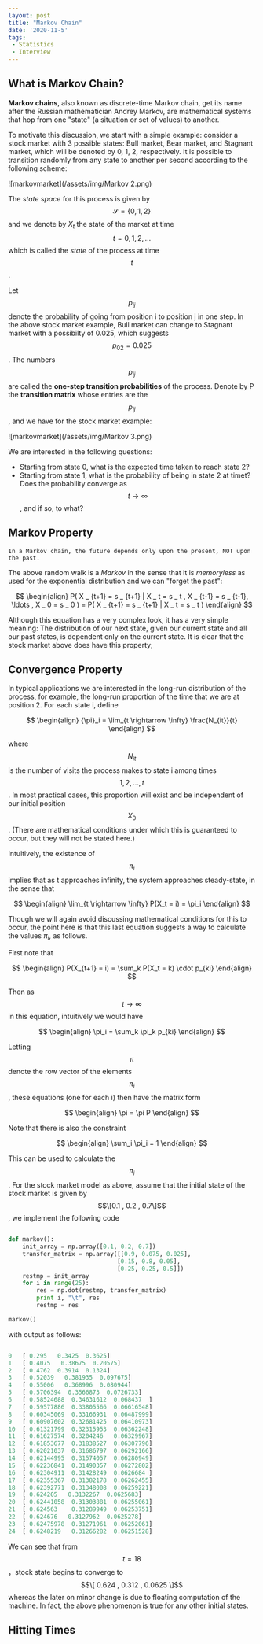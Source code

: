 ```yaml
---
layout: post
title: "Markov Chain"
date: '2020-11-5'
tags:
 - Statistics
 - Interview
---
```


## What is Markov Chain?

**Markov chains**, also known as discrete-time Markov chain, get its name after the Russian mathematician Andrey Markov, are mathematical systems that hop from one "state" (a situation or set of values) to another. 

To motivate this discussion, we start with a simple example: consider a stock market with 3 possible states: Bull market, Bear market, and Stagnant market, which will be denoted by 0, 1, 2, respectively. It is possible to transition randomly from any state to another per second according to the following scheme:

![markovmarket](/assets/img/Markov 2.png)

The *state space* for this process is given by $$ \mathcal{S} = \{0, 1, 2\}$$ and we denote by $X_t$ the state of the market at time $$t = 0, 1,2,\ldots$$ which is called the *state* of the process at time $$t$$. 

Let $$p _ {ij}$$ denote the probability of going from position i to position j in one step.  In the above stock market example, Bull market can change to Stagnant market with a possibilty of 0.025, which suggests $$p_{02} = 0.025$$. The numbers $$p_{ij}$$ are called the **one-step transition probabilities** of the process.  Denote by P the **transition matrix** whose entries are the $$p _ {ij}$$, and we have for the stock market example:

![markovmarket](/assets/img/Markov 3.png)


We are interested in the following questions: 

* Starting from state 0, what is the expected time taken to reach state 2? 
* Starting from state 1, what is the probability of being in state 2 at timet? Does the probability converge as $$t \rightarrow \infty$$, and if so, to what?

## Markov Property

    In a Markov chain, the future depends only upon the present, NOT upon the past.
    
The above random walk is a *Markov* in the sense that it is *memoryless* as used 
for the exponential distribution and we can "forget the past":

$$
\begin{align}
P( X _ {t+1} = s _ {t+1} | X _ t = s _ t , X _ {t-1} = s _ {t-1},
\ldots , X _ 0 = s _ 0 ) =
P( X _ {t+1} = s _ {t+1} | X _ t = s _ t )
\end{align}
$$ 

Although this equation has a very complex look, it has a very simple meaning:  The distribution of our next state, given our current state and all our past states, is dependent only on the current state.  It is clear that the stock market  above does have this property; 

## Convergence Property

In typical applications we are interested in the long-run distribution of the process, for example, the long-run proportion of the time that
we are at position 2.  For each state i, define

$$
\begin{align}
{\pi}_i =  \lim_{t \rightarrow \infty} \frac{N_{it}}{t}
\end{align} 
$$

where $$N_{it}$$ is the number of visits the process makes to state i 
among times $$1, 2,..., t$$. In most practical cases, this proportion 
will exist and be independent of our initial position $$X_0$$.  (There 
are mathematical conditions under which this is guaranteed to occur, 
but they will not be stated here.)  

Intuitively, the existence of $$\pi_i$$ implies that as t approaches
infinity, the system approaches steady-state, in the sense that

$$
\begin{align}
\lim_{t \rightarrow \infty} P(X_t = i) = \pi_i
\end{align}
$$

Though we will again avoid discussing mathematical conditions for this to occur, the point here is that this last equation suggests a way to calculate the values $\pi_i$, as follows.

First note that

$$
\begin{align}
P(X_{t+1} = i) = \sum_k P(X_t = k) \cdot p_{ki}
\end{align}
$$

Then as $$t \rightarrow \infty$$ in this equation, intuitively we would have

$$
\begin{align}
\pi_i = \sum_k \pi_k p_{ki}
\end{align}
$$

Letting $$\pi$$ denote the row vector of the elements $$\pi_i$$, these equations (one for each i) then have the matrix form

$$
\begin{align}
\pi = \pi P
\end{align}
$$

Note that there is also the constraint

$$
\begin{align}
\sum_i \pi_i = 1
\end{align}
$$

This can be used to calculate the $$\pi_i$$.  For the stock market model 
as above, assume that  the initial state of the stock market is given by $$\[0.1 , 0.2 , 0.7\]$$, we implement the following code

``` python

def markov():
    init_array = np.array([0.1, 0.2, 0.7])
    transfer_matrix = np.array([[0.9, 0.075, 0.025],
                               [0.15, 0.8, 0.05],
                               [0.25, 0.25, 0.5]])
    restmp = init_array
    for i in range(25):
        res = np.dot(restmp, transfer_matrix)
        print i, "\t", res
        restmp = res

markov()

```
with output as follows:

``` python

0 	[ 0.295   0.3425  0.3625]
1 	[ 0.4075   0.38675  0.20575]
2 	[ 0.4762  0.3914  0.1324]
3 	[ 0.52039   0.381935  0.097675]
4 	[ 0.55006   0.368996  0.080944]
5 	[ 0.5706394  0.3566873  0.0726733]
6 	[ 0.58524688  0.34631612  0.068437  ]
7 	[ 0.59577886  0.33805566  0.06616548]
8 	[ 0.60345069  0.33166931  0.06487999]
9 	[ 0.60907602  0.32681425  0.06410973]
10 	[ 0.61321799  0.32315953  0.06362248]
11 	[ 0.61627574  0.3204246   0.06329967]
12 	[ 0.61853677  0.31838527  0.06307796]
13 	[ 0.62021037  0.31686797  0.06292166]
14 	[ 0.62144995  0.31574057  0.06280949]
15 	[ 0.62236841  0.31490357  0.06272802]
16 	[ 0.62304911  0.31428249  0.0626684 ]
17 	[ 0.62355367  0.31382178  0.06262455]
18 	[ 0.62392771  0.31348008  0.06259221]
19 	[ 0.624205   0.3132267  0.0625683]
20 	[ 0.62441058  0.31303881  0.06255061]
21 	[ 0.624563    0.31289949  0.06253751]
22 	[ 0.624676   0.3127962  0.0625278]
23 	[ 0.62475978  0.31271961  0.06252061]
24 	[ 0.6248219   0.31266282  0.06251528]
```
We can see that from $$t = 18$$，stock state begins to converge to $$\[ 0.624 , 0.312 , 0.0625 \]$$ whereas the later on minor change is due to floating computation of the machine. In fact, the above phenomenon is true for any other initial states. 


## Hitting Times
